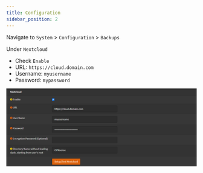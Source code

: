 ```yaml
---
title: Configuration
sidebar_position: 2
---
```


Navigate to `System` > `Configuration` > `Backups`

Under `Nextcloud`

- Check `Enable`
- URL: `https://cloud.domain.com`
- Username: `myusername`
- Password: `mypassword`

![nextcloud-config](./img/nextcloud-config.png)
